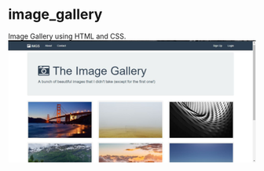# image_gallery
Image Gallery using HTML and CSS.
![alt text](https://github.com/lordnitinvoldemort/image_gallery/blob/master/1.JPG)
